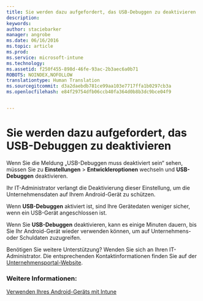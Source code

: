 ```yaml
---
title: Sie werden dazu aufgefordert, das USB-Debuggen zu deaktivieren | Microsoft Intune
description: 
keywords: 
author: staciebarker
manager: angrobe
ms.date: 06/16/2016
ms.topic: article
ms.prod: 
ms.service: microsoft-intune
ms.technology: 
ms.assetid: f250f455-898d-46fe-93ac-2b3aec6a0b71
ROBOTS: NOINDEX,NOFOLLOW
translationtype: Human Translation
ms.sourcegitcommit: d3a2daebdb781ce99aa103e7717ffa1b0297cb3a
ms.openlocfilehash: e84f29754dfb06ccb40fa364d0b8b3dc9bce04f9


---
```


# Sie werden dazu aufgefordert, das USB-Debuggen zu deaktivieren

Wenn Sie die Meldung „USB-Debuggen muss deaktiviert sein“ sehen, müssen Sie zu **Einstellungen** > **Entwickleroptionen** wechseln und **USB-Debuggen** deaktivieren.

Ihr IT-Administrator verlangt die Deaktivierung dieser Einstellung, um die Unternehmensdaten auf Ihrem Android-Gerät zu schützen.

Wenn **USB-Debuggen** aktiviert ist, sind Ihre Gerätedaten weniger sicher, wenn ein USB-Gerät angeschlossen ist.

Wenn Sie **USB-Debuggen** deaktivieren, kann es einige Minuten dauern, bis Sie Ihr Android-Gerät wieder verwenden können, um auf Unternehmens- oder Schuldaten zuzugreifen.

Benötigen Sie weitere Unterstützung? Wenden Sie sich an Ihren IT-Administrator. Die entsprechenden Kontaktinformationen finden Sie auf der [Unternehmensportal-Website](http://portal.manage.microsoft.com).

### Weitere Informationen:
[Verwenden Ihres Android-Geräts mit Intune](using-your-android-device-with-intune.md)



<!--HONumber=Aug16_HO4-->


